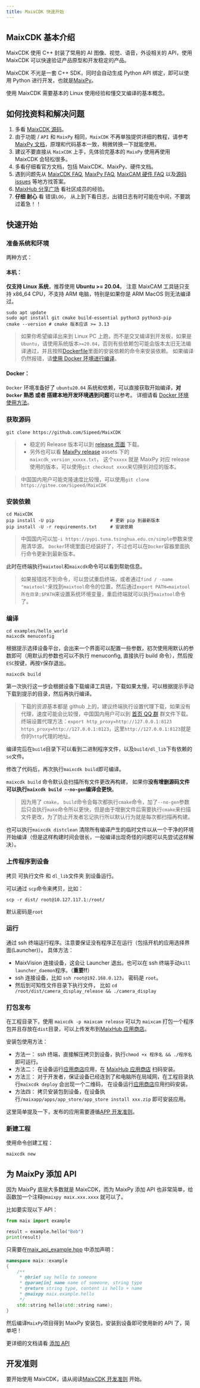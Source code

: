 ```yaml
---
title: MaixCDK 快速开始
---
```


## MaixCDK 基本介绍

MaixCDK 使用 C++ 封装了常用的 AI 图像、视觉、语音，外设相关的 API，使用 MaixCDK 可以快速验证产品原型和开发稳定的产品。

MaixCDK 不光是一套 C++ SDK，同时会自动生成 Python API 绑定，即可以使用 Python 进行开发，也就是[MaixPy](https://wiki.sipeed.com/maixpy/)。

使用 MaixCDK 需要基本的 Linux 使用经验和懂交叉编译的基本概念。


## 如何找资料和解决问题

1. 多看 [MaixCDK 源码](https://github.com/sipeed/MaixCDK)。
2. 由于功能 / `API` 和 `MaixPy` 相同，`MaixCDK` 不再单独提供详细的教程，请参考[MaixPy 文档](https://wiki.sipeed.com/maixpy/)，原理和代码基本一致，稍微转换一下就能使用。
3. 建议不要直接从 `MaixCDK` 上手，先体验完基本的 `MaixPy` 使用再使用 MaixCDK 会轻松很多。
4. 多看仔细看官方文档，包括 MaixCDK、MaixPy、硬件文档。
5. 遇到问题先从 [MaixCDK FAQ](https://wiki.sipeed.com/maixcdk/doc/zh/faq.html), [MaixPy FAQ](https://wiki.sipeed.com/maixpy/doc/zh/faq.html), [MaixCAM 硬件 FAQ](https://wiki.sipeed.com/hardware/zh/maixcam/faq.html) 以及[源码 issues](https://github.com/sipeed/MaixCDK/issues) 等地方找答案。
6. [MaixHub 分享广场](https://maixhub.com/share) 看社区成员的经验。
7. **仔细 耐心** 看 错误`LOG`， 从上到下看日志，出错日志有时可能在中间，不要跳过着急！！


## 快速开始

### 准备系统和环境

两种方式：
#### 本机：

**仅支持 Linux 系统**，推荐使用 **Ubuntu >= 20.04**。
注意 MaixCAM 工具链只支持 x86_64 CPU，不支持 ARM 电脑，特别是如果你是 ARM MacOS 则无法编译过。


```
sudo apt update
sudo apt install git cmake build-essential python3 python3-pip
cmake --version # cmake 版本应该 >= 3.13
```
> 如果你希望编译出来到 Linux PC 上跑，而不是交叉编译到开发板，如果是 `Ubuntu`，请使用系统版本`>=20.04`，否则有些依赖包可能会版本太旧无法编译通过，并且按照[Dockerfile](https://github.com/sipeed/MaixCDK/blob/main/docs/doc/dev/docker/Dockerfile)里面的安装依赖的命令来安装依赖。
> 如果编译仍然报错，请[使用 Docker 环境进行编译](./dev/docker/README.md)。

#### Docker：

`Docker` 环境准备好了 `ubuntu20.04` 系统和依赖，可以直接获取开始编译，**对 `Docker` 熟悉 或者 搭建本地开发环境遇到问题**可以参考。
详细请看 [Docker 环境使用方法](./dev/docker/README.md)。


### 获取源码

```
git clone https://github.com/Sipeed/MaixCDK
```

> * 稳定的 Release 版本可以到 [release 页面](https://github.com/Sipeed/MaixCDK/releases) 下载。
> * 另外也可以看 [MaixPy release](https://github.com/Sipeed/MaixPy/releases) assets 下的 `maixcdk_version_xxxxx.txt`， 这个`xxxxx` 就是 MaixPy 对应 release 使用的版本，可以使用`git checkout xxxx`来切换到对应的版本。

> 中国国内用户可能克隆速度比较慢，可以使用`git clone https://gitee.com/Sipeed/MaixCDK`

### 安装依赖

```
cd MaixCDK
pip install -U pip                     # 更新 pip 到最新版本
pip install -U -r requirements.txt     # 安装依赖
```
> 中国国内可以加`-i https://pypi.tuna.tsinghua.edu.cn/simple`参数来使用清华源。
> `Docker`环境里面已经装好了，不过也可以在`Docker`容器里面执行命令更新到最新版本。

此时在终端执行`maixtool`和`maixcdk`命令可以看到帮助信息。
> 如果报错找不到命令，可以尝试重启终端，或者通过`find / -name "maixtool"`来找到`maixtool`命令的位置，然后通过`export PATH=maixtool所在目录;$PATH`来设置系统环境变量，重启终端就可以执行`maixtool`命令了。

### 编译

```shell
cd examples/hello_world
maixcdk menuconfig
```
根据提示选择设备平台，会出来一个界面可以配置一些参数，初次使用用默认的参数即可（用默认的参数也可以不执行 menuconfig, 直接执行 build 命令），然后按`ESC`按键，再按`Y`保存退出。

```shell
maixcdk build
```
第一次执行这一步会根据设备下载编译工具链，下载如果太慢，可以根据提示手动下载到提示的目录，然后再执行编译。
> 下载的资源基本都是 github 上的，建议终端执行设置代理下载，如果没有代理，速度可能会比较慢，中国国内用户可以到 [首页 QQ 群](../) 群文件下载。
> 终端设置代理方法：`export http_proxy=http://127.0.0.1:8123 https_proxy=http://127.0.0.1:8123`，这里`http://127.0.0.1:8123`就是你的`http`代理的地址。

编译完后在`build`目录下可以看到二进制程序文件，以及`build/dl_lib`下有依赖的`so`文件。

修改了代码后，再次执行`maixcdk build`即可编译。

`maixcdk build` 命令默认会扫描所有文件更改再构建，
如果你**没有增删源码文件可以执行`maixcdk build --no-gen`编译会更快**。
> 因为用了 `cmake`， `build`命令会每次都执行`cmake`命令，加了`--no-gen`参数后只会执行`make`命令所以更快，但是由于增删文件后需要执行`cmake`来扫描文件更改，为了防止开发者忘记执行所以默认行为就是每次都扫描再构建。

也可以执行`maixcdk distclean` 清除所有编译产生的临时文件以从一个干净的环境开始编译（但是这样构建时间会很长，一般编译出现奇怪的问题可以先尝试这样解决）。

### 上传程序到设备

拷贝 可执行文件 和 `dl_lib`文件夹 到设备运行。

可以通过 `scp`命令来拷贝，比如：
```shell
scp -r dist/ root@10.127.117.1:/root/
```
默认密码是`root`

### 运行

通过 ssh 终端运行程序。注意要保证没有程序正在运行（包括开机的应用选择界面(Launcher)）。
具体方法：
* MaixVision 连接设备，这会让 Launcher 退出。也可以在 ssh 终端手动`kill` `launcher_daemon`程序。（**重要!!**）
* ssh 连接设备，比如 `ssh root@192.168.0.123`， 密码是 `root`。
* 然后到可知性文件目录下执行文件， 比如 `cd /root/dist/camera_display_release && ./camera_display`

### 打包发布

在工程目录下，使用 `maixcdk -p maixcam release` 可以为 `maixcam` 打包一个程序包并且存放在`dist`目录，可以上传发布到[MaixHub 应用商店](https://maixhub.com/app)。

安装包使用方法：
* 方法一： ssh 终端，直接解压拷贝到设备，执行`chmod +x 程序名 && ./程序名`即可运行。
* 方法二： 在设备运行[应用商店](https://maixhub.com/app/12)应用，在 [MaixHub 应用商店](https://maixhub.com/app) 扫码安装。
* 方法三： 对于开发者，保证设备已经连到了和电脑所在局域网，在工程目录执行`maixcdk deploy` 会出现一个二维码， 在设备运行[应用商店](https://maixhub.com/app/12)应用扫码安装。
* 方法四： 拷贝安装包到设备，在设备执行`/maixapp/apps/app_store/app_store install xxx.zip` 即可安装应用。

这里简单提及一下，发布的应用需要遵循[APP 开发准则](./convention/app.md)。

### 新建工程

使用命令创建工程：
```shell
maixcdk new
```

## 为 MaixPy 添加 API

因为 MaixPy 底层大多数就是 MaixCDK，而为 MaixPy 添加 API 也非常简单，给函数加一个注释`@maixpy maix.xxx.xxxx` 就可以了。

比如要实现以下 API：
```python
from maix import example

result = example.hello("Bob")
print(result)
```

只需要在[maix_api_example.hpp](https://github.com/sipeed/MaixCDK/blob/main/components/basic/include/maix_api_example.hpp) 中添加声明：
```cpp
namespace maix::example
{
    /**
     * @brief say hello to someone
     * @param[in] name name of someone, string type
     * @return string type, content is hello + name
     * @maixpy maix.example.hello
     */
    std::string hello(std::string name);
}
```
然后编译`MaixPy`项目得到 MaixPy 安装包，安装到设备即可使用新的 API 了，简单吧！

更详细的文档请看 [添加 API](./convention/add_api.md)



## 开发准则

要开始使用 MaixCDK，请从阅读[MaixCDK 开发准则](./convention/README.md) 开始。


